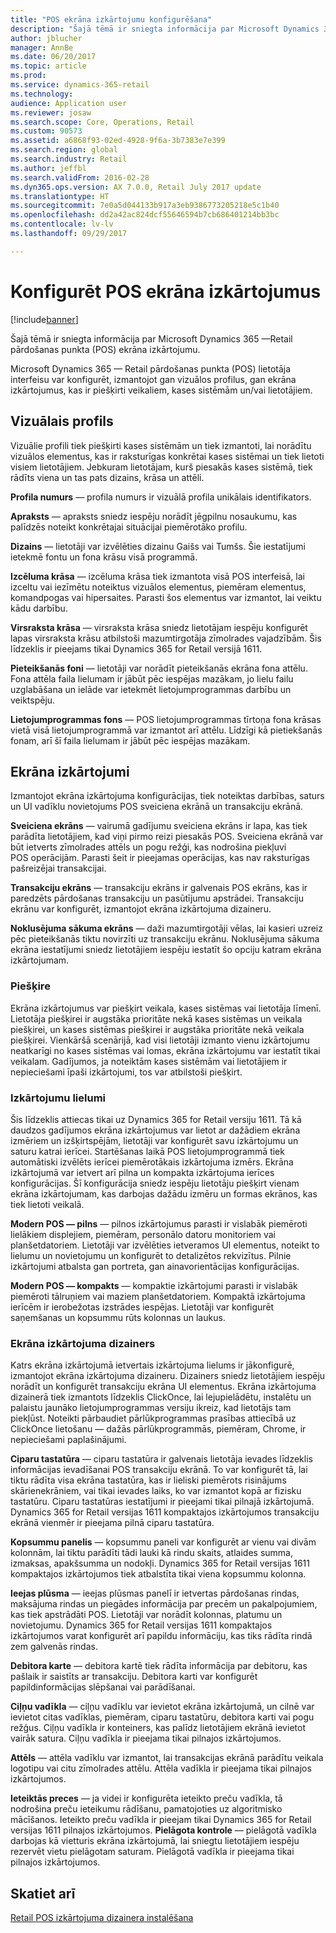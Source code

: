 ```yaml
---
title: "POS ekrāna izkārtojumu konfigurēšana"
description: "Šajā tēmā ir sniegta informācija par Microsoft Dynamics 365 —Retail pārdošanas punkta (POS) ekrāna izkārtojumu."
author: jblucher
manager: AnnBe
ms.date: 06/20/2017
ms.topic: article
ms.prod: 
ms.service: dynamics-365-retail
ms.technology: 
audience: Application user
ms.reviewer: josaw
ms.search.scope: Core, Operations, Retail
ms.custom: 90573
ms.assetid: a6868f93-02ed-4928-9f6a-3b7383e7e399
ms.search.region: global
ms.search.industry: Retail
ms.author: jeffbl
ms.search.validFrom: 2016-02-28
ms.dyn365.ops.version: AX 7.0.0, Retail July 2017 update
ms.translationtype: HT
ms.sourcegitcommit: 7e0a5d044133b917a3eb9386773205218e5c1b40
ms.openlocfilehash: dd2a42ac824dcf55646594b7cb686401214bb3bc
ms.contentlocale: lv-lv
ms.lasthandoff: 09/29/2017

---
```


# <a name="configure-screen-layouts-for-pos"></a>Konfigurēt POS ekrāna izkārtojumus

[!include[banner](includes/banner.md)]


Šajā tēmā ir sniegta informācija par Microsoft Dynamics 365 —Retail pārdošanas punkta (POS) ekrāna izkārtojumu.

Microsoft Dynamics 365 — Retail pārdošanas punkta (POS) lietotāja interfeisu var konfigurēt, izmantojot gan vizuālos profilus, gan ekrāna izkārtojumus, kas ir piešķirti veikaliem, kases sistēmām un/vai lietotājiem.

## <a name="visual-profile"></a>Vizuālais profils
Vizuālie profili tiek piešķirti kases sistēmām un tiek izmantoti, lai norādītu vizuālos elementus, kas ir raksturīgas konkrētai kases sistēmai un tiek lietoti visiem lietotājiem. Jebkuram lietotājam, kurš piesakās kases sistēmā, tiek rādīts viena un tas pats dizains, krāsa un attēli. 

**Profila numurs** — profila numurs ir vizuālā profila unikālais identifikators. 

**Apraksts** — apraksts sniedz iespēju norādīt jēgpilnu nosaukumu, kas palīdzēs noteikt konkrētajai situācijai piemērotāko profilu.

**Dizains** — lietotāji var izvēlēties dizainu Gaišs vai Tumšs. Šie iestatījumi ietekmē fontu un fona krāsu visā programmā.

**Izcēluma krāsa** — izcēluma krāsa tiek izmantota visā POS interfeisā, lai izceltu vai iezīmētu noteiktus vizuālos elementus, piemēram elementus, komandpogas vai hipersaites. Parasti šos elementus var izmantot, lai veiktu kādu darbību.

**Virsraksta krāsa** — virsraksta krāsa sniedz lietotājam iespēju konfigurēt lapas virsraksta krāsu atbilstoši mazumtirgotāja zīmolrades vajadzībām. Šis līdzeklis ir pieejams tikai Dynamics 365 for Retail versijā 1611.

**Pieteikšanās foni** — lietotāji var norādīt pieteikšanās ekrāna fona attēlu. Fona attēla faila lielumam ir jābūt pēc iespējas mazākam, jo lielu failu uzglabāšana un ielāde var ietekmēt lietojumprogrammas darbību un veiktspēju.

**Lietojumprogrammas fons** — POS lietojumprogrammas tīrtoņa fona krāsas vietā visā lietojumprogrammā var izmantot arī attēlu. Līdzīgi kā pietiekšanās fonam, arī šī faila lielumam ir jābūt pēc iespējas mazākam.

## <a name="screen-layouts"></a>Ekrāna izkārtojumi
Izmantojot ekrāna izkārtojuma konfigurācijas, tiek noteiktas darbības, saturs un UI vadīklu novietojums POS sveiciena ekrānā un transakciju ekrānā. 

**Sveiciena ekrāns** — vairumā gadījumu sveiciena ekrāns ir lapa, kas tiek parādīta lietotājiem, kad viņi pirmo reizi piesakās POS. Sveiciena ekrānā var būt ietverts zīmolrades attēls un pogu režģi, kas nodrošina piekļuvi POS operācijām. Parasti šeit ir pieejamas operācijas, kas nav raksturīgas pašreizējai transakcijai. 

**Transakciju ekrāns** — transakciju ekrāns ir galvenais POS ekrāns, kas ir paredzēts pārdošanas transakciju un pasūtījumu apstrādei. Transakciju ekrānu var konfigurēt, izmantojot ekrāna izkārtojuma dizaineru. 

**Noklusējuma sākuma ekrāns** — daži mazumtirgotāji vēlas, lai kasieri uzreiz pēc pieteikšanās tiktu novirzīti uz transakciju ekrānu. Noklusējuma sākuma ekrāna iestatījumi sniedz lietotājiem iespēju iestatīt šo opciju katram ekrāna izkārtojumam.

### <a name="assignment"></a>Piešķire

Ekrāna izkārtojumus var piešķirt veikala, kases sistēmas vai lietotāja līmenī. Lietotāja piešķirei ir augstāka prioritāte nekā kases sistēmas un veikala piešķirei, un kases sistēmas piešķirei ir augstāka prioritāte nekā veikala piešķirei. Vienkāršā scenārijā, kad visi lietotāji izmanto vienu izkārtojumu neatkarīgi no kases sistēmas vai lomas, ekrāna izkārtojumu var iestatīt tikai veikalam. Gadījumos, ja noteiktām kases sistēmām vai lietotājiem ir nepieciešami īpaši izkārtojumi, tos var atbilstoši piešķirt.

### <a name="layout-sizes"></a>Izkārtojumu lielumi

Šis līdzeklis attiecas tikai uz Dynamics 365 for Retail versiju 1611. Tā kā daudzos gadījumos ekrāna izkārtojumus var lietot ar dažādiem ekrāna izmēriem un izšķirtspējām, lietotāji var konfigurēt savu izkārtojumu un saturu katrai ierīcei. Startēšanas laikā POS lietojumprogrammā tiek automātiski izvēlēts ierīcei piemērotākais izkārtojuma izmērs. Ekrāna izkārtojumā var ietvert arī pilna un kompakta izkārtojuma ierīces konfigurācijas. Šī konfigurācija sniedz iespēju lietotāju piešķirt vienam ekrāna izkārtojumam, kas darbojas dažādu izmēru un formas ekrānos, kas tiek lietoti veikalā. 

**Modern POS — pilns** — pilnos izkārtojumus parasti ir vislabāk piemēroti lielākiem displejiem, piemēram, personālo datoru monitoriem vai planšetdatoriem. Lietotāji var izvēlēties ietveramos UI elementus, noteikt to lielumu un novietojumu un konfigurēt to detalizētos rekvizītus. Pilnie izkārtojumi atbalsta gan portreta, gan ainavorientācijas konfigurācijas. 

**Modern POS — kompakts** — kompaktie izkārtojumi parasti ir vislabāk piemēroti tālruņiem vai maziem planšetdatoriem. Kompaktā izkārtojuma ierīcēm ir ierobežotas izstrādes iespējas. Lietotāji var konfigurēt saņemšanas un kopsummu rūts kolonnas un laukus.

### <a name="screen-layout-designer"></a>Ekrāna izkārtojuma dizainers

Katrs ekrāna izkārtojumā ietvertais izkārtojuma lielums ir jākonfigurē, izmantojot ekrāna izkārtojuma dizaineru. Dizainers sniedz lietotājiem iespēju norādīt un konfigurēt transakciju ekrāna UI elementus. Ekrāna izkārtojuma dizainerā tiek izmantots līdzeklis ClickOnce, lai lejupielādētu, instalētu un palaistu jaunāko lietojumprogrammas versiju ikreiz, kad lietotājs tam piekļūst. Noteikti pārbaudiet pārlūkprogrammas prasības attiecībā uz ClickOnce lietošanu — dažās pārlūkprogrammās, piemēram, Chrome, ir nepieciešami paplašinājumi. 

**Ciparu tastatūra** — ciparu tastatūra ir galvenais lietotāja ievades līdzeklis informācijas ievadīšanai POS transakciju ekrānā. To var konfigurēt tā, lai tiktu rādīta visa ekrāna tastatūra, kas ir lieliski piemērots risinājums skārienekrāniem, vai tikai ievades laiks, ko var izmantot kopā ar fizisku tastatūru. Ciparu tastatūras iestatījumi ir pieejami tikai pilnajā izkārtojumā. Dynamics 365 for Retail versijas 1611 kompaktajos izkārtojumos transakciju ekrānā vienmēr ir pieejama pilnā ciparu tastatūra.

**Kopsummu panelis** — kopsummu paneli var konfigurēt ar vienu vai divām kolonnām, lai tiktu parādīti tādi lauki kā rindu skaits, atlaides summa, izmaksas, apakšsumma un nodokļi. Dynamics 365 for Retail versijas 1611 kompaktajos izkārtojumos tiek atbalstīta tikai viena kopsummu kolonna. 

**Ieejas plūsma** — ieejas plūsmas panelī ir ietvertas pārdošanas rindas, maksājuma rindas un piegādes informācija par precēm un pakalpojumiem, kas tiek apstrādāti POS. Lietotāji var norādīt kolonnas, platumu un novietojumu. Dynamics 365 for Retail versijas 1611 kompaktajos izkārtojumos varat konfigurēt arī papildu informāciju, kas tiks rādīta rindā zem galvenās rindas. 

**Debitora karte** — debitora kartē tiek rādīta informācija par debitoru, kas pašlaik ir saistīts ar transakciju. Debitora karti var konfigurēt papildinformācijas slēpšanai vai parādīšanai. 

**Ciļņu vadīkla** — ciļņu vadīklu var ievietot ekrāna izkārtojumā, un cilnē var ievietot citas vadīklas, piemēram, ciparu tastatūru, debitora karti vai pogu režģus. Ciļņu vadīkla ir konteiners, kas palīdz lietotājiem ekrānā ievietot vairāk satura. Ciļņu vadīkla ir pieejama tikai pilnajos izkārtojumos. 

**Attēls** — attēla vadīklu var izmantot, lai transakcijas ekrānā parādītu veikala logotipu vai citu zīmolrades attēlu. Attēla vadīkla ir pieejama tikai pilnajos izkārtojumos. 

**Ieteiktās preces** — ja videi ir konfigurēta ieteikto preču vadīkla, tā nodrošina preču ieteikumu rādīšanu, pamatojoties uz algoritmisko mācīšanos. Ieteikto preču vadīkla ir pieejam tikai Dynamics 365 for Retail versijas 1611 pilnajos izkārtojumos. **Pielāgota kontrole** — pielāgotā vadīkla darbojas kā vietturis ekrāna izkārtojumā, lai sniegtu lietotājiem iespēju rezervēt vietu pielāgotam saturam. Pielāgotā vadīkla ir pieejama tikai pilnajos izkārtojumos.

<a name="see-also"></a>Skatiet arī
--------

[Retail POS izkārtojuma dizainera instalēšana](install-pos-layout-designer.md)




